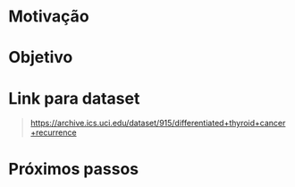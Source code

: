 # Motivação

# Objetivo

# Link para dataset

> https://archive.ics.uci.edu/dataset/915/differentiated+thyroid+cancer+recurrence

# Próximos passos